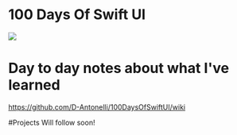 # 100 Days Of Swift UI 

![](https://geps.dev/progress/62)

# Day to day notes about what I've learned
https://github.com/D-Antonelli/100DaysOfSwiftUI/wiki

#Projects
Will follow soon!
